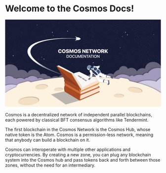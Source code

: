 # Welcome to the Cosmos Docs!

![cosmonaut reading the cosmos docs in space](./graphics/cosmos-docs.jpg)

Cosmos is a decentralized network of independent parallel blockchains, each powered by classical BFT consensus algorithms like Tendermint.

The first blockchain in the Cosmos Network is the Cosmos Hub, whose native token is the Atom. Cosmos is a permission-less network, meaning that anybody can build a blockchain on it.

Cosmos can interoperate with multiple other applications and cryptocurrencies. By creating a new zone, you can plug any blockchain system into the Cosmos hub and pass tokens back and forth between those zones, without the need for an intermediary.
